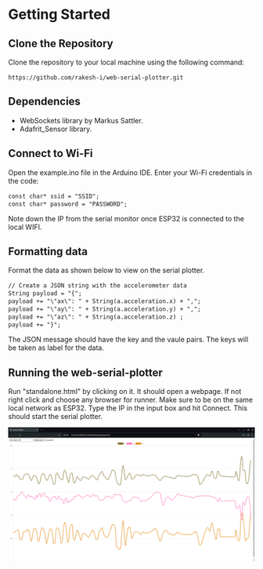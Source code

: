 # Getting Started
## Clone the Repository
Clone the repository to your local machine using the following command:
```
https://github.com/rakesh-i/web-serial-plotter.git
```
## Dependencies
* WebSockets library by Markus Sattler. 
* Adafrit_Sensor library. 
## Connect to Wi-Fi
Open the example.ino file in the Arduino IDE.
Enter your Wi-Fi credentials in the code:
```
const char* ssid = "SSID";
const char* password = "PASSWORD";
```
Note down the IP from the serial monitor once ESP32 is connected to the local WIFI.

## Formatting data
Format the data as shown below to view on the serial plotter.
```
// Create a JSON string with the accelerometer data
String payload = "{";
payload += "\"ax\": " + String(a.acceleration.x) + ",";
payload += "\"ay\": " + String(a.acceleration.y) + ",";
payload += "\"az\": " + String(a.acceleration.z) ;
payload += "}";
```
The JSON message should have the key and the vaule pairs. The keys will be taken as label for the data. 
## Running the web-serial-plotter
Run "standalone.html" by clicking on it. It should open a webpage. If not right click and choose any browser for runner.
Make sure to be on the same local network as ESP32.
Type the IP in the input box and hit Connect. This should start the serial plotter. 

![img](screenshot.png)
